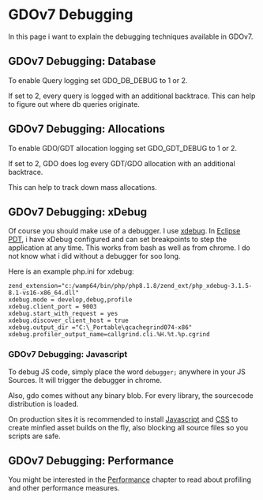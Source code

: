 # GDOv7 Debugging

In this page i want to explain the debugging techniques available in GDOv7.


## GDOv7 Debugging: Database

To enable Query logging set GDO_DB_DEBUG to 1 or 2.

If set to 2, every query is logged with an additional backtrace.
This can help to figure out where db queries originate.


## GDOv7 Debugging: Allocations

To enable GDO/GDT allocation logging set GDO_GDT_DEBUG to 1 or 2.

If set to 2, GDO does log every GDT/GDO allocation with an additional backtrace.

This can help to track down mass allocations.


## GDOv7 Debugging: xDebug

Of course you should make use of a debugger.
I use [xdebug](https://pecl.php.net/package/xdebug).
In [Eclipse PDT](https://www.eclipse.org/pdt/),
i have xDebug configured and can set breakpoints to step the application at any time.
This works from bash as well as from chrome.
I do not know what i did without a debugger for soo long.

Here is an example php.ini for xdebug:

    zend_extension="c:/wamp64/bin/php/php8.1.8/zend_ext/php_xdebug-3.1.5-8.1-vs16-x86_64.dll"
    xdebug.mode = develop,debug,profile
    xdebug.client_port = 9003
    xdebug.start_with_request = yes
    xdebug.discover_client_host = true
    xdebug.output_dir ="C:\_Portable\qcachegrind074-x86"
    xdebug.profiler_output_name=callgrind.cli.%H.%t.%p.cgrind
    

### GDOv7 Debugging: Javascript

To debug JS code, simply place the word `debugger;` anywhere in your JS Sources.
It will trigger the debugger in chrome.

Also, gdo comes without any binary blob.
For every library, the sourcecode distribution is loaded.

On production sites it is recommended to install
[Javascript](https://github.com/gizmore/phpgdo-javascript)
and
[CSS](https://github.com/gizmore/phpgdo-css)
to create minfied asset builds on the fly,
also blocking all source files so you scripts are safe.


## GDOv7 Debugging: Performance

You might be interested in the
[Performance](GDO7_PERFORMANCE.md)
chapter to read about profiling and other performance measures.

